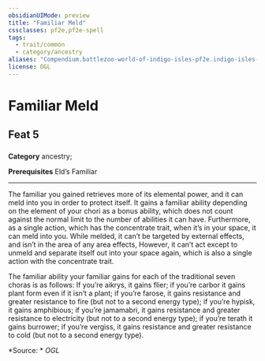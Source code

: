 ```yaml
---
obsidianUIMode: preview
title: "Familiar Meld"
cssclasses: pf2e,pf2e-spell
tags:
  - trait/common
  - category/ancestry
aliases: "Compendium.battlezoo-world-of-indigo-isles-pf2e.indigo-isles-feats.Item.jbQkJdmqiYzlJdhj"
license: OGL
---
```

# Familiar Meld
## Feat 5
### 

**Category** ancestry; 



**Prerequisites** Eld’s Familiar
* * *
The familiar you gained retrieves more of its elemental power, and it can meld into you in order to protect itself. It gains a familiar ability depending on the element of your chori as a bonus ability, which does not count against the normal limit to the number of abilities it can have. Furthermore, as a single action, which has the concentrate trait, when it’s in your space, it can meld into you. While melded, it can’t be targeted by external effects, and isn’t in the area of any area effects, However, it can’t act except to unmeld and separate itself out into your space again, which is also a single action with the concentrate trait.

The familiar ability your familiar gains for each of the traditional seven choras is as follows: If you’re aikrys, it gains flier; if you’re carbor it gains plant form even if it isn’t a plant; if you’re farose, it gains resistance and greater resistance to fire (but not to a second energy type); if you’re hypisk, it gains amphibious; if you’re jamamabri, it gains resistance and greater resistance to electricity (but not to a second energy type); if you’re terath it gains burrower; if you’re vergiss, it gains resistance and greater resistance to cold (but not to a second energy type).

*Source: *
*OGL*